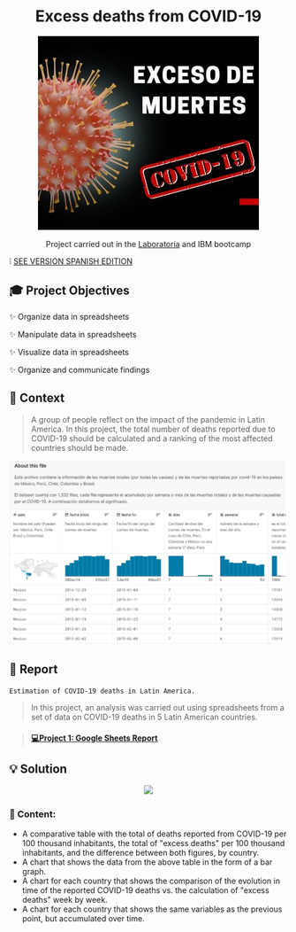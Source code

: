 <div align="center"> <h1>Excess deaths from COVID-19 </h1> 

![](/Portada.jpg)

Project carried out in the [Laboratoria](https://app.laboratoria.la/signup-and-login/) and IBM bootcamp

</div>

❕ [SEE VERSION SPANISH EDITION](https://github.com/gianelytics/Data-analytics-Project-1/blob/47ef32d424533db66e2881ba95f369734c01514c/README.md)

## 🎓 Project Objectives

✨ Organize data in spreadsheets

✨ Manipulate data in spreadsheets

✨ Visualize data in spreadsheets

✨ Organize and communicate findings



## 📌 Context

>A group of people reflect on the impact of the pandemic in Latin America. In this project, the total number of deaths reported due to COVID-19 should be calculated and a ranking of the most affected countries should be made.

![](/Dataset.jpg)


## 🔎 Report

    Estimation of COVID-19 deaths in Latin America.

>In this project, an analysis was carried out using spreadsheets from a set of data on COVID-19 deaths in 5 Latin American countries.

><h4 align="left"> <a href="https://docs.google.com/spreadsheets/d/1z_5tLzyiPQmqnMquNthWczizpZG9ppexiPt8yat5DMs/edit?usp=sharing">💻Project 1: Google Sheets Report</a>
</h4>



## 💡 Solution
<div align="center">
  
  <a target="_blank" href="https://www.loom.com/share/1cf81c035e6a44459233d21f4ef94abd" rel="noopener noreferrer" >![](https://cdn.loom.com/sessions/thumbnails/1cf81c035e6a44459233d21f4ef94abd-1644468351800-with-play.gif)</a>
  
</div>

### 📄 Content:

- A comparative table with the total of deaths reported from COVID-19 per 100 thousand inhabitants, the total of "excess deaths" per 100 thousand inhabitants, and the difference between both figures, by country.
- A chart that shows the data from the above table in the form of a bar graph.
- A chart for each country that shows the comparison of the evolution in time of the reported COVID-19 deaths vs. the calculation of "excess deaths" week by week.
- A chart for each country that shows the same variables as the previous point, but accumulated over time.


